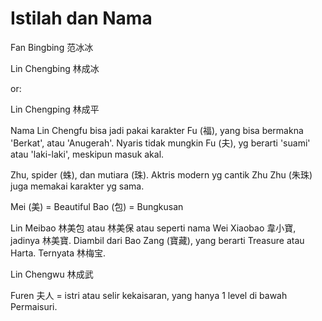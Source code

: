 ---
---

# Istilah dan Nama

Fan Bingbing 范冰冰

Lin Chengbing 林成冰

or:

Lin Chengping 林成平

Nama Lin Chengfu bisa jadi pakai karakter Fu (福), yang bisa bermakna 'Berkat', 
atau 'Anugerah'. Nyaris tidak mungkin Fu (夫), yg berarti 'suami' atau 'laki-laki',
meskipun masuk akal.

Zhu, spider (蛛), dan mutiara (珠).
Aktris modern yg cantik Zhu Zhu (朱珠) juga memakai karakter yg sama.


Mei (美) = Beautiful
Bao (包) = Bungkusan

Lin Meibao 林美包 atau 林美保 atau seperti nama Wei Xiaobao 韋小寶,
jadinya 林美寶. Diambil dari Bao Zang (寶藏), yang berarti Treasure atau Harta.
Ternyata 林梅宝.

Lin Chengwu 林成武

Furen 夫人 = istri atau selir kekaisaran, yang hanya 1 level di bawah Permaisuri.








